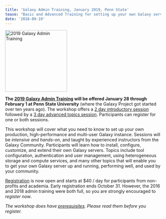 ```yaml
---
title: 'Galaxy Admin Training, January 2019, Penn State'
tease: "Basic and Advanced Training for setting up your own Galaxy server"
date: '2018-09-19'
---
```


[<img class="float-right" src="/src/events/2019-admin-training/2019-admin-training-logo.png" alt="2019 Galaxy Admin Training" width="200" />](/events/2019-admin-training/)

**The [2019 Galaxy Admin Training](/events/2019-admin-training/) will be offered January 28 through February 1 at Penn State University** (where the Galaxy Project got started over ten years ago).  The workshop offers a [2 day introductory session](https://github.com/galaxyproject/dagobah-training#basic-sessions) followed by a [3 day advanced topics session](https://github.com/galaxyproject/dagobah-training#advanced-sessions).  Participants can register for one or both sessions.

This workshop will cover what you need to know to set up your own production, high-performance and multi-user Galaxy instance.  Sessions will be *intensive and hands-on*, and taught by experienced instructors from the Galaxy Community. Participants will learn how to install, configure, customize, and extend their own Galaxy servers. Topics include tool configuration, authentication and user management, using heterogeneous storage and compute services, and many other topics that will enable you to get your own Galaxy server up and running, performing well, and used by your community.

[Registration](/events/2019-admin-training/#registration) is now open and starts at $40 / day for participants from non-profits and academia.  Early registration ends October 31.  However, the 2016 and 2018 admin training were both full, so you are strongly encouraged to *register now*.

*The workshop does have [prerequisites](/src/events/2019-admin-training/#prerequisites). Please read them before you register.*
